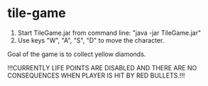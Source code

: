 # tile-game
1) Start TileGame.jar from command line: "java -jar TileGame.jar"
2) Use keys "W", "A", "S", "D" to move the character.

Goal of the game is to collect yellow diamonds.

!!!CURRENTLY LIFE POINTS ARE DISABLED AND THERE ARE NO CONSEQUENCES WHEN PLAYER IS HIT BY RED BULLETS.!!!
